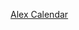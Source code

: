 [Alex Calendar](https://calendar.yandex.com/embed/week?&layer_ids=22262716&tz_id=Europe/London&layer_names=Alex_Scott_Availability)
